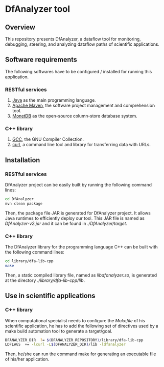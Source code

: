 # DfAnalyzer tool

## Overview

This repository presents DfAnalyzer, a dataflow tool for monitoring, debugging, steering, and analyzing dataflow paths of scientific applications.

## Software requirements

The following softwares have to be configured / installed for running this application.

### RESTful services

1. [Java](https://www.oracle.com/java/index.html) as the main programming language.
2. [Apache Maven](https://maven.apache.org/), the software project management and comprehension tool.
3. [MonetDB](https://www.monetdb.org) as the open-source column-store database system.

### C++ library

1. [GCC](https://gcc.gnu.org/), the GNU Compiler Collection.
2. [curl](https://curl.haxx.se/), a command line tool and library for transferring data with URLs.

## Installation

### RESTful services

DfAnalyzer project can be easily built by running the following command lines:

```bash
cd DfAnalyzer
mvn clean package
```

Then, the package file JAR is generated for DfAnalyzer project. It allows Java runtimes to efficiently deploy our tool. This JAR file is named as *DfAnalyzer-v2.jar* and it can be found in *./DfAnalyzer/target*.

### C++ library

The DfAnalyzer library for the programming language C++ can be built with the following command lines:

```bash
cd library/dfa-lib-cpp
make
```

Then, a static compiled library file, named as *libdfanalyzer.so*, is generated at the directory *./library/dfa-lib-cpp/lib*.

## Use in scientific applications

### C++ library

When computational specialist needs to configure the *Makefile* of his scientific application, he has to add the following set of directives used by a make build automation tool to generate a target/goal.

```bash
DFANALYZER_DIR 	?= $(DFANALYZER_REPOSITORY)/library/dfa-lib-cpp
LDFLAGS  += -lcurl -L$(DFANALYZER_DIR)/lib -ldfanalyzer
```

Then, he/she can run the command make for generating an executable file of his/her application.